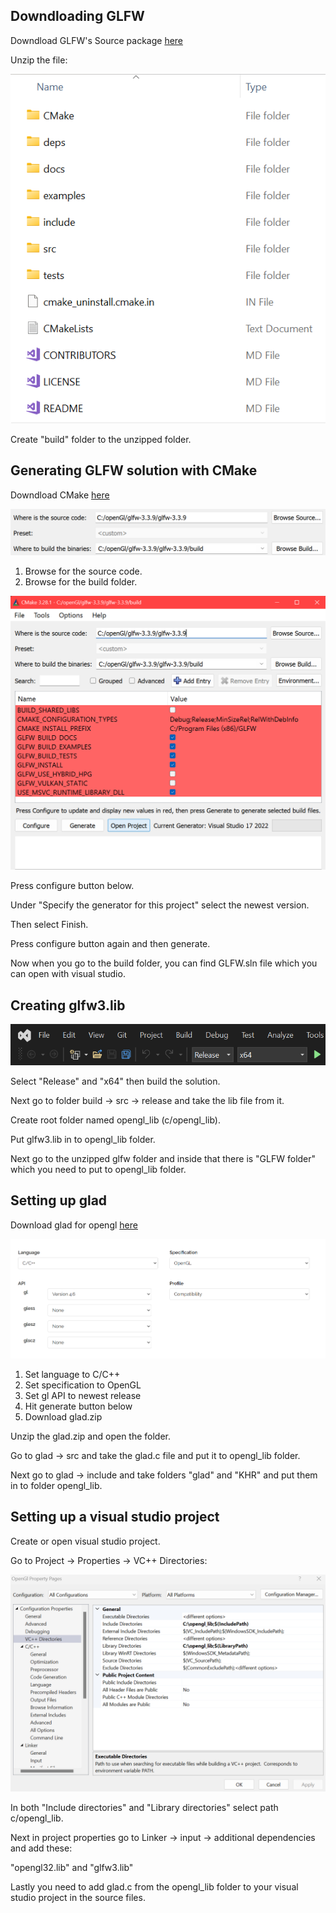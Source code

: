 Downdloading GLFW
-

Downdload GLFW's Source package [here](https://www.glfw.org/download.html)

Unzip the file:

![Alt text](https://github.com/miikapalosaari/OpenGL/blob/master/Docs/1.png)

Create "build" folder to the unzipped folder.


Generating GLFW solution with CMake
-

Downdload CMake [here](https://cmake.org/download/)

![Alt text](https://github.com/miikapalosaari/OpenGL/blob/master/Docs/2.png)

1. Browse for the source code. 
2. Browse for the build folder. 

![Alt text](https://github.com/miikapalosaari/OpenGL/blob/master/Docs/3.png)

Press configure button below.

Under "Specify the generator for this project" select the newest version.

Then select Finish.

Press configure button again and then generate.

Now when you go to the build folder, you can find GLFW.sln file which you can open with visual studio.


Creating glfw3.lib
-

![Alt text](https://github.com/miikapalosaari/OpenGL/blob/master/Docs/4.png)

Select "Release" and "x64" then build the solution.

Next go to folder build -> src -> release and take the lib file from it.

Create root folder named opengl_lib (c/opengl_lib).

Put glfw3.lib in to opengl_lib folder.

Next go to the unzipped glfw folder and inside that there is "GLFW folder" which you need to put to opengl_lib folder.

Setting up glad
-

Download glad for opengl [here](https://glad.dav1d.de/)

![Alt text](https://github.com/miikapalosaari/OpenGL/blob/master/Docs/5.png)

1. Set language to C/C++
2. Set specification to OpenGL
3. Set gl API to newest release
4. Hit generate button below
5. Download glad.zip

Unzip the glad.zip and open the folder.

Go to glad -> src and take the glad.c file and put it to opengl_lib folder.

Next go to glad -> include and take folders "glad" and "KHR" and put them in to folder opengl_lib.

Setting up a visual studio project
-

Create or open visual studio project.

Go to Project -> Properties -> VC++ Directories:

![Alt text](https://github.com/miikapalosaari/OpenGL/blob/master/Docs/6.png)

In both "Include directories" and "Library directories" select path c/opengl_lib.

Next in project properties go to Linker -> input -> additional dependencies and add these:

"opengl32.lib" and "glfw3.lib"

Lastly you need to add glad.c from the opengl_lib folder to your visual studio project in the source files.


